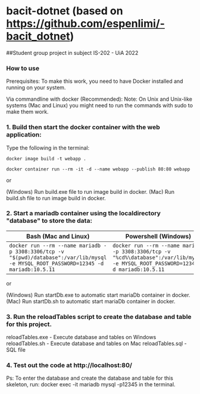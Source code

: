 # bacit-dotnet (based on https://github.com/espenlimi/-bacit_dotnet)
##Student group project in subject IS-202 - UiA 2022

### How to use
Prerequisites:
To make this work, you need to have Docker installed and running on your system.

Via commandline with docker (Recommended):
Note: On Unix and Unix-like systems (Mac and Linux) you might need to run the commands with sudo to make them work.

### 1. Build then start the docker container with the web application:
Type the following in the terminal:

```docker image build -t webapp .```

```docker container run --rm -it -d --name webapp --publish 80:80 webapp```

or

(Windows)
Run build.exe file to run image build in docker.
(Mac)
Run build.sh file to run image build in docker.

### 2. Start a mariadb container using the localdirectory "database" to store the data:

| Bash (Mac and Linux)  | Powershell (Windows) |
| ------------- | ------------- |
| ```docker run --rm --name mariadb -p 3308:3306/tcp -v "$(pwd)/database":/var/lib/mysql -e MYSQL_ROOT_PASSWORD=12345 -d mariadb:10.5.11```  | ```docker run --rm --name mariadb -p 3308:3306/tcp -v "%cd%\database":/var/lib/mysql -e MYSQL_ROOT_PASSWORD=12345 -d mariadb:10.5.11```  |

or

(Windows)
Run startDb.exe to automatic start mariaDb container in docker.
(Mac)
Run startDb.sh to automatic start mariaDb container in docker.

### 3. Run the reloadTables script to create the database and table for this project.
reloadTables.exe - Execute database and tables on Windows
reloadTables.sh - Execute database and tables on Mac
reloadTables.sql - SQL file

### 4. Test out the code at http://localhost:80/

Ps:
To enter the database and create the database and table for this skeleton, run:
docker exec -it mariadb mysql -p12345
in the terminal.
